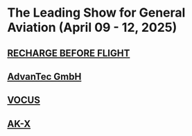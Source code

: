 # The Leading Show for General Aviation (April 09 - 12, 2025)

## [RECHARGE BEFORE FLIGHT](https://vaeridion.com/)
## [AdvanTec GmbH](https://advantecgmbh.de/)
## [VOCUS](https://vocus3.de/)
## [AK-X](https://akaflieg-karlsruhe.de/en/)
